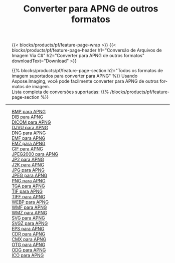 ﻿---
title: Converter para APNG de outros formatos 
weight: 3920
url: /pt/java/conversion/to/apng 
lang: pt
langdirlevel: 2
locales: zh-hans,ja,it,ru,de,es,fr,nl,id,lt,pl,pt,vi,tr,ko,zh-hant,ar,hi,th,sv,cs,uk,he
description: Usando o Aspose.Imaging, você pode facilmente converter para APNG de outros formatos
---

{{< blocks/products/pf/feature-page-wrap >}}
{{< blocks/products/pf/feature-page-header h1="Conversão de Arquivos de Imagem Via C#" h2="Converter para APNG de outros formatos" downloadText="Download" >}}


{{% blocks/products/pf/feature-page-section  h2="Todos os formatos de imagem suportados para converter para APNG" %}}
Usando Aspose.Imaging, você pode facilmente converter para APNG de outros formatos de imagem.
<br/>
Lista completa de conversões suportadas:
{{% /blocks/products/pf/feature-page-section %}}
<div class="container-fluid productfamilypage bg-gray">
    <div class="convertypes bg-gray agp-content section">
        <div class="container">
		<hr style="margin-left:-20px;"/>
		<div class="row other-converters">
		    <div class='col-md-2 other-converter remove-lp remove-rp'><a href="/imaging/pt/java/conversion/bmp-to-apng" >BMP para APNG</a></div>
<div class='col-md-2 other-converter remove-lp remove-rp'><a href="/imaging/pt/java/conversion/dib-to-apng" >DIB para APNG</a></div>
<div class='col-md-2 other-converter remove-lp remove-rp'><a href="/imaging/pt/java/conversion/dicom-to-apng" >DICOM para APNG</a></div>
<div class='col-md-2 other-converter remove-lp remove-rp'><a href="/imaging/pt/java/conversion/djvu-to-apng" >DJVU para APNG</a></div>
<div class='col-md-2 other-converter remove-lp remove-rp'><a href="/imaging/pt/java/conversion/dng-to-apng" >DNG para APNG</a></div>
<div class='col-md-2 other-converter remove-lp remove-rp'><a href="/imaging/pt/java/conversion/emf-to-apng" >EMF para APNG</a></div>
<div class='col-md-2 other-converter remove-lp remove-rp'><a href="/imaging/pt/java/conversion/emz-to-apng" >EMZ para APNG</a></div>
<div class='col-md-2 other-converter remove-lp remove-rp'><a href="/imaging/pt/java/conversion/gif-to-apng" >GIF para APNG</a></div>
<div class='col-md-2 other-converter remove-lp remove-rp'><a href="/imaging/pt/java/conversion/jpeg2000-to-apng" >JPEG2000 para APNG</a></div>
<div class='col-md-2 other-converter remove-lp remove-rp'><a href="/imaging/pt/java/conversion/jp2-to-apng" >JP2 para APNG</a></div>
<div class='col-md-2 other-converter remove-lp remove-rp'><a href="/imaging/pt/java/conversion/j2k-to-apng" >J2K para APNG</a></div>
<div class='col-md-2 other-converter remove-lp remove-rp'><a href="/imaging/pt/java/conversion/jpg-to-apng" >JPG para APNG</a></div>
<div class='col-md-2 other-converter remove-lp remove-rp'><a href="/imaging/pt/java/conversion/jpeg-to-apng" >JPEG para APNG</a></div>
<div class='col-md-2 other-converter remove-lp remove-rp'><a href="/imaging/pt/java/conversion/png-to-apng" >PNG para APNG</a></div>
<div class='col-md-2 other-converter remove-lp remove-rp'><a href="/imaging/pt/java/conversion/tga-to-apng" >TGA para APNG</a></div>
<div class='col-md-2 other-converter remove-lp remove-rp'><a href="/imaging/pt/java/conversion/tif-to-apng" >TIF para APNG</a></div>
<div class='col-md-2 other-converter remove-lp remove-rp'><a href="/imaging/pt/java/conversion/tiff-to-apng" >TIFF para APNG</a></div>
<div class='col-md-2 other-converter remove-lp remove-rp'><a href="/imaging/pt/java/conversion/webp-to-apng" >WEBP para APNG</a></div>
<div class='col-md-2 other-converter remove-lp remove-rp'><a href="/imaging/pt/java/conversion/wmf-to-apng" >WMF para APNG</a></div>
<div class='col-md-2 other-converter remove-lp remove-rp'><a href="/imaging/pt/java/conversion/wmz-to-apng" >WMZ para APNG</a></div>
<div class='col-md-2 other-converter remove-lp remove-rp'><a href="/imaging/pt/java/conversion/svg-to-apng" >SVG para APNG</a></div>
<div class='col-md-2 other-converter remove-lp remove-rp'><a href="/imaging/pt/java/conversion/svgz-to-apng" >SVGZ para APNG</a></div>
<div class='col-md-2 other-converter remove-lp remove-rp'><a href="/imaging/pt/java/conversion/eps-to-apng" >EPS para APNG</a></div>
<div class='col-md-2 other-converter remove-lp remove-rp'><a href="/imaging/pt/java/conversion/cdr-to-apng" >CDR para APNG</a></div>
<div class='col-md-2 other-converter remove-lp remove-rp'><a href="/imaging/pt/java/conversion/cmx-to-apng" >CMX para APNG</a></div>
<div class='col-md-2 other-converter remove-lp remove-rp'><a href="/imaging/pt/java/conversion/otg-to-apng" >OTG para APNG</a></div>
<div class='col-md-2 other-converter remove-lp remove-rp'><a href="/imaging/pt/java/conversion/odg-to-apng" >ODG para APNG</a></div>
<div class='col-md-2 other-converter remove-lp remove-rp'><a href="/imaging/pt/java/conversion/ico-to-apng" >ICO para APNG</a></div>
                </div>
        </div>
    </div>
</div>
<br/>

